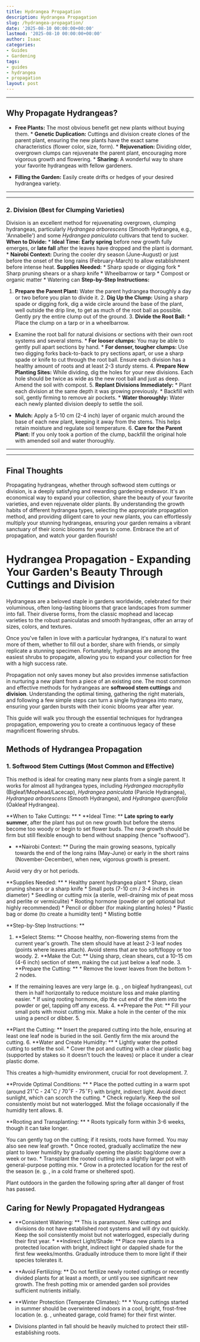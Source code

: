 ```yaml
---
title: Hydrangea Propagation
description: Hydrangea Propagation
slug: /hydrangea-propagation/
date: '2025-08-10 00:00:00+00:00'
lastmod: '2025-08-10 00:00:00+00:00'
author: Isaac
categories:
- Guides
- Gardening
tags:
- guides
- hydrangea
- propagation
layout: post
---
```

---

## Why Propagate Hydrangeas?

* **Free Plants:** The most obvious benefit  get new plants without buying them. * **Genetic Duplication:** Cuttings and division create clones of the parent plant, ensuring the new plants have the exact same characteristics (flower color, size, form). * **Rejuvenation:** Dividing older, overgrown clumps can rejuvenate the parent plant, encouraging more vigorous growth and flowering. * **Sharing:** A wonderful way to share your favorite hydrangeas with fellow gardeners.

* **Filling the Garden:** Easily create drifts or hedges of your desired hydrangea variety.
---
---

### 2. Division (Best for Clumping Varieties)
Division is an excellent method for rejuvenating overgrown, clumping hydrangeas, particularly *Hydrangea arborescens* (Smooth Hydrangea, e.g., 'Annabelle') and some *Hydrangea paniculata* cultivars that tend to sucker.
**When to Divide:** * **Ideal Time:** **Early spring** before new growth fully emerges, or **late fall** after the leaves have dropped and the plant is dormant. * **Nairobi Context:** During the cooler dry season (June-August) or just before the onset of the long rains (February-March) to allow establishment before intense heat.
**Supplies Needed:** * Sharp spade or digging fork * Sharp pruning shears or a sharp knife * Wheelbarrow or tarp * Compost or organic matter * Watering can
**Step-by-Step Instructions:**
1. **Prepare the Parent Plant:** Water the parent hydrangea thoroughly a day or two before you plan to divide it. 2. **Dig Up the Clump:** Using a sharp spade or digging fork, dig a wide circle around the base of the plant, well outside the drip line, to get as much of the root ball as possible. Gently pry the entire clump out of the ground. 3. **Divide the Root Ball:** * Place the clump on a tarp or in a wheelbarrow.

* Examine the root ball for natural divisions or sections with their own root systems and several stems. * **For looser clumps:** You may be able to gently pull apart sections by hand. * **For denser, tougher clumps:** Use two digging forks back-to-back to pry sections apart, or use a sharp spade or knife to cut through the root ball. Ensure each division has a healthy amount of roots and at least 2-3 sturdy stems. 4.
**Prepare New Planting Sites:** While dividing, dig the holes for your new divisions. Each hole should be twice as wide as the new root ball and just as deep. Amend the soil with compost. 5. **Replant Divisions Immediately:** * Plant each division at the same depth it was growing previously. * Backfill with soil, gently firming to remove air pockets. * **Water thoroughly:** Water each newly planted division deeply to settle the soil.

* **Mulch:** Apply a 5-10 cm (2-4 inch) layer of organic mulch around the base of each new plant, keeping it away from the stems. This helps retain moisture and regulate soil temperature. 6. **Care for the Parent Plant:** If you only took a portion of the clump, backfill the original hole with amended soil and water thoroughly.
---
---

## Final Thoughts
Propagating hydrangeas, whether through softwood stem cuttings or division, is a deeply satisfying and rewarding gardening endeavor. It's an economical way to expand your collection, share the beauty of your favorite varieties, and even rejuvenate older plants.
By understanding the growth habits of different hydrangea types, selecting the appropriate propagation method, and providing diligent care to your new plants, you can effortlessly multiply your stunning hydrangeas, ensuring your garden remains a vibrant sanctuary of their iconic blooms for years to come. Embrace the art of propagation, and watch your garden flourish!

# Hydrangea Propagation - Expanding Your Garden's Beauty Through Cuttings and Division

Hydrangeas are a beloved staple in gardens worldwide, celebrated for their voluminous, often long-lasting blooms that grace landscapes from summer into fall. Their diverse forms, from the classic mophead and lacecap varieties to the robust paniculatas and smooth hydrangeas, offer an array of sizes, colors, and textures.

Once you've fallen in love with a particular hydrangea, it's natural to want more of them, whether to fill out a border, share with friends, or simply replicate a stunning specimen. Fortunately, hydrangeas are among the easiest shrubs to propagate, allowing you to expand your collection for free with a high success rate.

Propagation not only saves money but also provides immense satisfaction in nurturing a new plant from a piece of an existing one. The most common and effective methods for hydrangeas are **softwood stem cuttings** and **division**. Understanding the optimal timing, gathering the right materials, and following a few simple steps can turn a single hydrangea into many, ensuring your garden bursts with their iconic blooms year after year.

This guide will walk you through the essential techniques for hydrangea propagation, empowering you to create a continuous legacy of these magnificent flowering shrubs.

##  Methods of Hydrangea Propagation

###  1. Softwood Stem Cuttings (Most Common and Effective)

This method is ideal for creating many new plants from a single parent. It works for almost all hydrangea types, including *Hydrangea macrophylla* (Bigleaf/Mophead/Lacecap), *Hydrangea paniculata* (Panicle Hydrangea), *Hydrangea arborescens* (Smooth Hydrangea), and *Hydrangea quercifolia* (Oakleaf Hydrangea).

**When to Take Cuttings: ** * **Ideal Time: ** **Late spring to early summer**, after the plant has put on new growth but before the stems become too woody or begin to set flower buds. The new growth should be firm but still flexible enough to bend without snapping (hence "softwood").

* **Nairobi Context: ** During the main growing seasons, typically towards the end of the long rains (May-June) or early in the short rains (November-December), when new, vigorous growth is present.

Avoid very dry or hot periods.

**Supplies Needed: ** * Healthy parent hydrangea plant * Sharp, clean pruning shears or a sharp knife * Small pots (7-10 cm / 3-4 inches in diameter) * Seedling or cutting mix (a sterile, well-draining mix of peat moss and perlite or vermiculite) * Rooting hormone (powder or gel optional but highly recommended) * Pencil or dibber (for making planting holes) * Plastic bag or dome (to create a humidity tent) * Misting bottle

**Step-by-Step Instructions: **

1. **Select Stems: ** Choose healthy, non-flowering stems from the current year's growth. The stem should have at least 2-3 leaf nodes (points where leaves attach). Avoid stems that are too soft/floppy or too woody. 2. **Make the Cut: ** Using sharp, clean shears, cut a 10-15 cm (4-6 inch) section of stem, making the cut just below a leaf node. 3. **Prepare the Cutting: ** * Remove the lower leaves from the bottom 1-2 nodes.

* If the remaining leaves are very large (e. g. , on bigleaf hydrangeas), cut them in half horizontally to reduce moisture loss and make planting easier. * If using rooting hormone, dip the cut end of the stem into the powder or gel, tapping off any excess. 4. **Prepare the Pot: ** Fill your small pots with moist cutting mix. Make a hole in the center of the mix using a pencil or dibber. 5.

**Plant the Cutting: ** Insert the prepared cutting into the hole, ensuring at least one leaf node is buried in the soil. Gently firm the mix around the cutting. 6. **Water and Create Humidity: ** * Lightly water the potted cutting to settle the soil. * Cover the pot and cutting with a clear plastic bag (supported by stakes so it doesn't touch the leaves) or place it under a clear plastic dome.

This creates a high-humidity environment, crucial for root development. 7.

**Provide Optimal Conditions: ** * Place the potted cutting in a warm spot (around $21^\circ \text{C}$ - $24^\circ \text{C}$ / $70^\circ \text{F}$ - $75^\circ \text{F}$) with bright, indirect light. Avoid direct sunlight, which can scorch the cutting. * Check regularly. Keep the soil consistently moist but not waterlogged. Mist the foliage occasionally if the humidity tent allows. 8.

**Rooting and Transplanting: ** * Roots typically form within 3-6 weeks, though it can take longer.

You can gently tug on the cutting; if it resists, roots have formed. You may also see new leaf growth. * Once rooted, gradually acclimatize the new plant to lower humidity by gradually opening the plastic bag/dome over a week or two. * Transplant the rooted cutting into a slightly larger pot with general-purpose potting mix. * Grow in a protected location for the rest of the season (e. g. , in a cold frame or sheltered spot).

Plant outdoors in the garden the following spring after all danger of frost has passed.

##  Caring for Newly Propagated Hydrangeas

* **Consistent Watering: ** This is paramount. New cuttings and divisions do not have established root systems and will dry out quickly. Keep the soil consistently moist but not waterlogged, especially during their first year. * **Indirect Light/Shade: ** Place new plants in a protected location with bright, indirect light or dappled shade for the first few weeks/months. Gradually introduce them to more light if their species tolerates it.

* **Avoid Fertilizing: ** Do not fertilize newly rooted cuttings or recently divided plants for at least a month, or until you see significant new growth. The fresh potting mix or amended garden soil provides sufficient nutrients initially.

* **Winter Protection (Temperate Climates): ** * Young cuttings started in summer should be overwintered indoors in a cool, bright, frost-free location (e. g. , unheated garage, cold frame) for their first winter.

* Divisions planted in fall should be heavily mulched to protect their still-establishing roots.